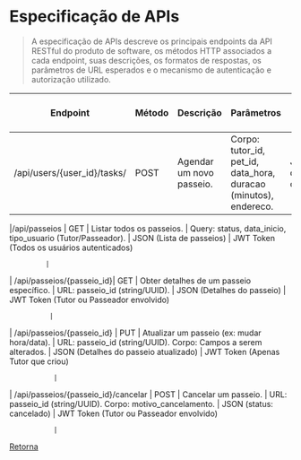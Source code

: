 # Especificação de APIs

> A especificação de APIs descreve os principais endpoints da API RESTful do produto
> de software, os métodos HTTP associados a cada endpoint, suas descrições, os formatos
> de respostas, os parâmetros de URL esperados e o mecanismo de autenticação e autorização 
> utilizado.

| Endpoint                             | Método | Descrição                                      | Parâmetros                        | Formato da Resposta | Autenticação e Autorização |
|--------------------------------------|--------|------------------------------------------------|-----------------------------------|---------------------|----------------------------|
| /api/users/{user_id}/tasks/          | POST    | Agendar um novo passeio.                      | Corpo: tutor_id, pet_id, data_hora, duracao (minutos), endereco.                  | JSON(detalhes do passeio criado)              | JWT Token (Apenas Tutor ou Sistema)                  |


|/api/passeios | GET   | Listar todos os passeios.                          | Query: status, data_inicio, tipo_usuario (Tutor/Passeador). | JSON (Lista de passeios)              | JWT Token (Todos os usuários autenticados)   

             |
| /api/passeios/{passeio_id}| GET    | Obter detalhes de um passeio específico.       | URL: passeio_id (string/UUID). | JSON (Detalhes do passeio)                | JWT Token (Tutor ou Passeador envolvido) 

              |
| /api/passeios/{passeio_id} | PUT    | Atualizar um passeio (ex: mudar hora/data). | URL: passeio_id (string/UUID). Corpo: Campos a serem alterados. | JSON (Detalhes do passeio atualizado)               | JWT Token (Apenas Tutor que criou)   

               |
| /api/passeios/{passeio_id}/cancelar | POST | Cancelar um passeio.                 | URL: passeio_id (string/UUID). Corpo: motivo_cancelamento. | JSON (status: cancelado)                | JWT Token (Tutor ou Passeador envolvido)  

               |

[Retorna](../README.md)